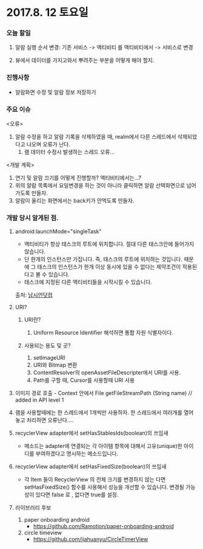# 2017.8. 12 토요일

### 오늘 할일

1. 알람 실행 순서 변경: 기존 서비스 -> 액티비티 를 액티비티에서 -> 서비스로 변경

2. 뷰에서 데이터를 가지고와서 뿌려주는 부분을 어떻게 해야 할지. 


### 진행사항

- 알람화면 수정 및 알람 정보 저장하기

### 주요 이슈

<오류>
1. 알람 수정을 하고 알람 기록을 삭제하였을 때,  realm에서 다른 스레드에서 삭제되었다고 나오며 오류가 난다.
	1. 램 데이터 수정시 발생하는 스레드 오류...

<개발 계획>
1. 연기 및 알람 끄기를 어떻게 진행할까? 액티비티에서는...?
2. 위의 알람 목록에서 요일변경을 하는 것이 아니라 클릭하면 알람 선택화면으로 넘어가도록 만들자.
3. 알람이 울리는 화면에서는 back키가 안먹도록 만들자.


### 개발 당시 알게된 점.

1. android:launchMode="singleTask"
	* 액티비티가 항상 태스크의 루트에 위치합니다. 절대 다른 태스크안에 들어가지 않습니다.
	* 단 한개의 인스턴스만 가집니다. 즉, 태스크의 루트에 위치하는 것입니다. 때문에 그 태스크의 인스턴스가 한개 이상 동시에 있을 수 없다는 제약조건이 적용된다고 볼 수 있습니다.
	* 태스크에 지정된 다른 액티비티들을 시작시킬 수 있습니다.

	출처: [남시언닷컴](http://namsieon.com/281)
2. URI?
	1. URI란?
		1. Uniform Resource Identifier 해석하면 통합 자원 식별자이다.

	2. 사용되는 용도 및 곳?
		1. setImageURI
		2. URI와 Bitmap 변환
		3. ContentResolver의 openAssetFileDescripter에서 URI를 사용.
		4. Path를 구할 때, Cursor를 사용할때 URI 사용

3. 이미지 경로 호출 - Context 안에서
File getFileStreamPath (String name) // added in API level 1

4. 램을 사용할때에는 한 스레드에서 1개씩만 사용하자. 한 스레드에서 여러개를 열어놓고 처리하면 오류난다....
5. recyclerView adapter에서 setHasStablesIds(boolean)의 쓰임새
	* 메소드는 adapter에 연결되는 각 아이템 항목에 대해서 고유(unique)한 아이디를 부여하겠다고 명시하는 메소드입니다.

6. recyclerView adapter에서 setHasFixedSize(boolean)의 쓰임새
	* 각 Item 들이 RecyclerView 의 전체 크기를 변경하지 않는 다면 setHasFixedSize() 함수를 사용해서 성능을 개선할 수 있습니다. 변경될 가능성이 있다면 false 로 , 없다면 true를 설정.

7. 라이브러리 후보 
	1. paper onboarding android 
		* https://github.com/Ramotion/paper-onboarding-android
	2. circle timeview 
		* https://github.com/jiahuanyu/CircleTimerView 

	